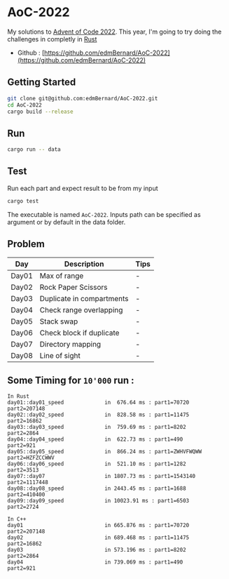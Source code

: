 # AoC-2022

My solutions to [Advent of Code 2022](https://adventofcode.com/). This year, I'm going to try doing the challenges in completly in [Rust](https://www.rust-lang.org/)

- Github : [https://github.com/edmBernard/AoC-2022](https://github.com/edmBernard/AoC-2022)

## Getting Started

```bash
git clone git@github.com:edmBernard/AoC-2022.git
cd AoC-2022
cargo build --release
```

## Run

```bash
cargo run -- data
```

## Test

Run each part and expect result to be from my input
```bash
cargo test
```

The executable is named `AoC-2022`. Inputs path can be specified as argument or by default in the data folder.

## Problem

| Day   | Description                | Tips  |
|--     |--                          |--     |
| Day01 | Max of range               | -     |
| Day02 | Rock Paper Scissors        | -     |
| Day03 | Duplicate in compartments  | -     |
| Day04 | Check range overlapping    | -     |
| Day05 | Stack swap                 | -     |
| Day06 | Check block if duplicate   | -     |
| Day07 | Directory mapping          | -     |
| Day08 | Line of sight              | -     |

## Some Timing for `10'000` run :

```
In Rust
day01::day01_speed             in  676.64 ms : part1=70720      part2=207148
day02::day02_speed             in  828.58 ms : part1=11475      part2=16862
day03::day03_speed             in  759.69 ms : part1=8202       part2=2864
day04::day04_speed             in  622.73 ms : part1=490        part2=921
day05::day05_speed             in  866.24 ms : part1=ZWHVFWQWW  part2=HZFZCCWWV
day06::day06_speed             in  521.10 ms : part1=1282       part2=3513
day07::day07                   in 1807.73 ms : part1=1543140    part2=1117448
day08::day08_speed             in 2443.45 ms : part1=1688       part2=410400
day09::day09_speed             in 10023.91 ms : part1=6503       part2=2724

In C++
day01                          in 665.876 ms : part1=70720      part2=207148
day02                          in 689.468 ms : part1=11475      part2=16862
day03                          in 573.196 ms : part1=8202       part2=2864
day04                          in 739.069 ms : part1=490        part2=921
```
